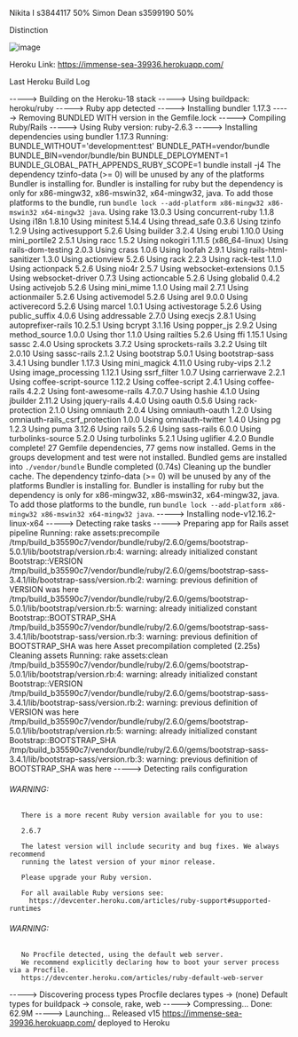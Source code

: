 Nikita I s3844117 50%
Simon Dean s3599190 50%

Distinction 

![image](https://user-images.githubusercontent.com/79955694/119293310-7ee4b980-bc95-11eb-9766-a9bddea10fda.png)

Heroku Link: https://immense-sea-39936.herokuapp.com/

Last Heroku Build Log

-----> Building on the Heroku-18 stack
-----> Using buildpack: heroku/ruby
-----> Ruby app detected
-----> Installing bundler 1.17.3
-----> Removing BUNDLED WITH version in the Gemfile.lock
-----> Compiling Ruby/Rails
-----> Using Ruby version: ruby-2.6.3
-----> Installing dependencies using bundler 1.17.3
       Running: BUNDLE_WITHOUT='development:test' BUNDLE_PATH=vendor/bundle BUNDLE_BIN=vendor/bundle/bin BUNDLE_DEPLOYMENT=1 BUNDLE_GLOBAL_PATH_APPENDS_RUBY_SCOPE=1 bundle install -j4
       The dependency tzinfo-data (>= 0) will be unused by any of the platforms Bundler is installing for. Bundler is installing for ruby but the dependency is only for x86-mingw32, x86-mswin32, x64-mingw32, java. To add those platforms to the bundle, run `bundle lock --add-platform x86-mingw32 x86-mswin32 x64-mingw32 java`.
       Using rake 13.0.3
       Using concurrent-ruby 1.1.8
       Using i18n 1.8.10
       Using minitest 5.14.4
       Using thread_safe 0.3.6
       Using tzinfo 1.2.9
       Using activesupport 5.2.6
       Using builder 3.2.4
       Using erubi 1.10.0
       Using mini_portile2 2.5.1
       Using racc 1.5.2
       Using nokogiri 1.11.5 (x86_64-linux)
       Using rails-dom-testing 2.0.3
       Using crass 1.0.6
       Using loofah 2.9.1
       Using rails-html-sanitizer 1.3.0
       Using actionview 5.2.6
       Using rack 2.2.3
       Using rack-test 1.1.0
       Using actionpack 5.2.6
       Using nio4r 2.5.7
       Using websocket-extensions 0.1.5
       Using websocket-driver 0.7.3
       Using actioncable 5.2.6
       Using globalid 0.4.2
       Using activejob 5.2.6
       Using mini_mime 1.1.0
       Using mail 2.7.1
       Using actionmailer 5.2.6
       Using activemodel 5.2.6
       Using arel 9.0.0
       Using activerecord 5.2.6
       Using marcel 1.0.1
       Using activestorage 5.2.6
       Using public_suffix 4.0.6
       Using addressable 2.7.0
       Using execjs 2.8.1
       Using autoprefixer-rails 10.2.5.1
       Using bcrypt 3.1.16
       Using popper_js 2.9.2
       Using method_source 1.0.0
       Using thor 1.1.0
       Using railties 5.2.6
       Using ffi 1.15.1
       Using sassc 2.4.0
       Using sprockets 3.7.2
       Using sprockets-rails 3.2.2
       Using tilt 2.0.10
       Using sassc-rails 2.1.2
       Using bootstrap 5.0.1
       Using bootstrap-sass 3.4.1
       Using bundler 1.17.3
       Using mini_magick 4.11.0
       Using ruby-vips 2.1.2
       Using image_processing 1.12.1
       Using ssrf_filter 1.0.7
       Using carrierwave 2.2.1
       Using coffee-script-source 1.12.2
       Using coffee-script 2.4.1
       Using coffee-rails 4.2.2
       Using font-awesome-rails 4.7.0.7
       Using hashie 4.1.0
       Using jbuilder 2.11.2
       Using jquery-rails 4.4.0
       Using oauth 0.5.6
       Using rack-protection 2.1.0
       Using omniauth 2.0.4
       Using omniauth-oauth 1.2.0
       Using omniauth-rails_csrf_protection 1.0.0
       Using omniauth-twitter 1.4.0
       Using pg 1.2.3
       Using puma 3.12.6
       Using rails 5.2.6
       Using sass-rails 6.0.0
       Using turbolinks-source 5.2.0
       Using turbolinks 5.2.1
       Using uglifier 4.2.0
       Bundle complete! 27 Gemfile dependencies, 77 gems now installed.
       Gems in the groups development and test were not installed.
       Bundled gems are installed into `./vendor/bundle`
       Bundle completed (0.74s)
       Cleaning up the bundler cache.
       The dependency tzinfo-data (>= 0) will be unused by any of the platforms Bundler is installing for. Bundler is installing for ruby but the dependency is only for x86-mingw32, x86-mswin32, x64-mingw32, java. To add those platforms to the bundle, run `bundle lock --add-platform x86-mingw32 x86-mswin32 x64-mingw32 java`.
-----> Installing node-v12.16.2-linux-x64
-----> Detecting rake tasks
-----> Preparing app for Rails asset pipeline
       Running: rake assets:precompile
       /tmp/build_b35590c7/vendor/bundle/ruby/2.6.0/gems/bootstrap-5.0.1/lib/bootstrap/version.rb:4: warning: already initialized constant Bootstrap::VERSION
       /tmp/build_b35590c7/vendor/bundle/ruby/2.6.0/gems/bootstrap-sass-3.4.1/lib/bootstrap-sass/version.rb:2: warning: previous definition of VERSION was here
       /tmp/build_b35590c7/vendor/bundle/ruby/2.6.0/gems/bootstrap-5.0.1/lib/bootstrap/version.rb:5: warning: already initialized constant Bootstrap::BOOTSTRAP_SHA
       /tmp/build_b35590c7/vendor/bundle/ruby/2.6.0/gems/bootstrap-sass-3.4.1/lib/bootstrap-sass/version.rb:3: warning: previous definition of BOOTSTRAP_SHA was here
       Asset precompilation completed (2.25s)
       Cleaning assets
       Running: rake assets:clean
       /tmp/build_b35590c7/vendor/bundle/ruby/2.6.0/gems/bootstrap-5.0.1/lib/bootstrap/version.rb:4: warning: already initialized constant Bootstrap::VERSION
       /tmp/build_b35590c7/vendor/bundle/ruby/2.6.0/gems/bootstrap-sass-3.4.1/lib/bootstrap-sass/version.rb:2: warning: previous definition of VERSION was here
       /tmp/build_b35590c7/vendor/bundle/ruby/2.6.0/gems/bootstrap-5.0.1/lib/bootstrap/version.rb:5: warning: already initialized constant Bootstrap::BOOTSTRAP_SHA
       /tmp/build_b35590c7/vendor/bundle/ruby/2.6.0/gems/bootstrap-sass-3.4.1/lib/bootstrap-sass/version.rb:3: warning: previous definition of BOOTSTRAP_SHA was here
-----> Detecting rails configuration
###### WARNING:
       There is a more recent Ruby version available for you to use:
       
       2.6.7
       
       The latest version will include security and bug fixes. We always recommend
       running the latest version of your minor release.
       
       Please upgrade your Ruby version.
       
       For all available Ruby versions see:
         https://devcenter.heroku.com/articles/ruby-support#supported-runtimes
###### WARNING:
       No Procfile detected, using the default web server.
       We recommend explicitly declaring how to boot your server process via a Procfile.
       https://devcenter.heroku.com/articles/ruby-default-web-server
-----> Discovering process types
       Procfile declares types     -> (none)
       Default types for buildpack -> console, rake, web
-----> Compressing...
       Done: 62.9M
-----> Launching...
       Released v15
       https://immense-sea-39936.herokuapp.com/ deployed to Heroku
